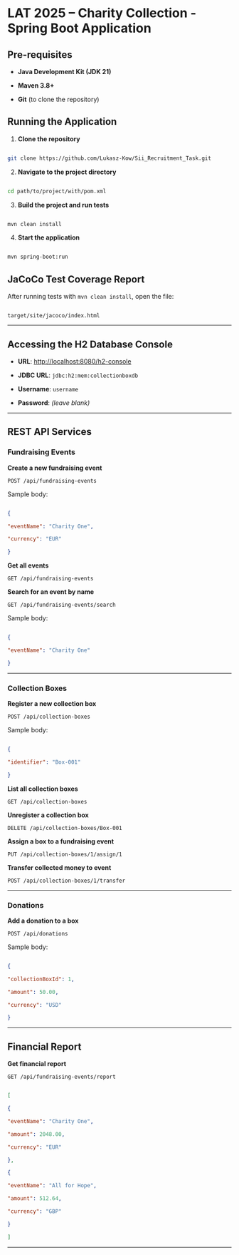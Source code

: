 
# LAT 2025 – Charity Collection - Spring Boot Application

  

##  Pre-requisites

  

-  **Java Development Kit (JDK 21)**

-  **Maven 3.8+**

-  **Git** (to clone the repository)

  

##  Running the Application

  

1.  **Clone the repository**

```bash

git clone https://github.com/Lukasz-Kow/Sii_Recruitment_Task.git

```

  

2.  **Navigate to the project directory**

```bash

cd path/to/project/with/pom.xml

```

  

3.  **Build the project and run tests**

```bash

mvn clean install

```

  

4.  **Start the application**

```bash

mvn spring-boot:run

```

  

##  JaCoCo Test Coverage Report

  

After running tests with `mvn clean install`, open the file:

```

target/site/jacoco/index.html

```

  

---

  

##  Accessing the H2 Database Console

  

-  **URL**: [http://localhost:8080/h2-console](http://localhost:8080/h2-console)

-  **JDBC URL**: `jdbc:h2:mem:collectionboxdb`

-  **Username**: `username`

-  **Password**: *(leave blank)*

  

---

  

##  REST API Services

  

###  Fundraising Events

  

**Create a new fundraising event**

`POST /api/fundraising-events`

Sample body:

```json

{

"eventName": "Charity One",

"currency": "EUR"

}

```

  

**Get all events**

`GET /api/fundraising-events`

  

**Search for an event by name**

`GET /api/fundraising-events/search`

Sample body:

```json

{

"eventName": "Charity One"

}

```



---

  

###  Collection Boxes

  

**Register a new collection box**

`POST /api/collection-boxes`

Sample body:

```json

{

"identifier": "Box-001"

}

```

  

**List all collection boxes**

`GET /api/collection-boxes`

  

**Unregister a collection box**

`DELETE /api/collection-boxes/Box-001`

  

**Assign a box to a fundraising event**

`PUT /api/collection-boxes/1/assign/1`

  

**Transfer collected money to event**

`POST /api/collection-boxes/1/transfer`

  

---

  

###  Donations

  

**Add a donation to a box**

`POST /api/donations`

Sample body:

```json

{

"collectionBoxId": 1,

"amount": 50.00,

"currency": "USD"

}

```

  

---

  

##  Financial Report


**Get financial report**

`GET /api/fundraising-events/report`

  
```json

[

{

"eventName": "Charity One",

"amount": 2048.00,

"currency": "EUR"

},

{

"eventName": "All for Hope",

"amount": 512.64,

"currency": "GBP"

}

]

```
---

  

